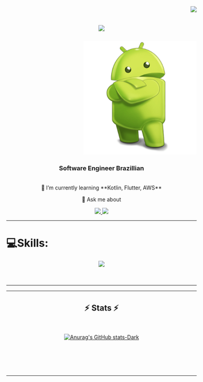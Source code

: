 <img align="right" src="https://visitor-badge.laobi.icu/badge?page_id=salesp07.jhonatansantanaa" />

<h1 align="center">
    <img src="https://readme-typing-svg.herokuapp.com/?font=Poppins=45&center=true&vCenter=true&width=500&height=70&duration=4000&lines=Hi+There!+👋;+I'm+Jhonatan+Santana!;" />
</h1>

 <div align="right"> 
       <img src="https://github.com/jhonatansantanaa/jhonatansantanaa/blob/main/android.png"  width="300" height="300"/>
   </div>

<h3 align="center">Software Engineer Brazillian</h3>

<br/>

<div align="center">
 🌱 I’m currently learning **Kotlin, Flutter, AWS**

💬 Ask me about 
 </div>
 
<div align="center"> 
    <div>
      <a href="mailto:jhonatansantanacontact@gmail.com">
        <img src="https://img.shields.io/badge/Gmail-333333?style=for-the-badge&logo=gmail&logoColor=red" />
      </a>
      <a href="https://www.linkedin.com/in/jhonatansantana/" target="_blank">
        <img src="https://img.shields.io/badge/LinkedIn-0077B5?style=for-the-badge&logo=linkedin&logoColor=white" target="_blank" />
      </a>
    </div>
<!--      <img src="https://img.shields.io/badge/Portfolio-FF5722?style=for-the-badge&logo=todoist&logoColor=white" target="_blank" />  -->
  </a>
</div>

 <hr/>
 
# 💻Skills:
<p align="center">
  <a href="https://skillicons.dev">
    <img src="https://skillicons.dev/icons?i=git,gitlab,kubernetes,docker,aws,c,cpp,cs,dotnet,java,dart,flutter,kotlin,html,css,js,sqlite,mysql,firebase,nodejs,androidstudio,pycharm,vscode,visualstudio,stackoverflow,obsidian,notion," />
  </a>
</p>

<br/>
<hr/>
<hr/>

<h2 align="center">⚡ Stats ⚡</h2>
<br>
<div align=center>
    
 [![Anurag's GitHub stats-Dark](https://github-readme-stats.vercel.app/api?username=jhonatansantanaa&show_icons=true&theme=dark#gh-dark-mode-only)](https://github.com/jhonatansantanaa/github-readme-stats#gh-dark-mode-only)
 
<br/>
    
</div>

<br/><br/>

<hr/>
<br/>

